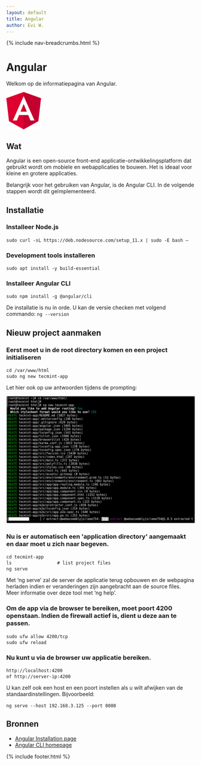 ```yaml
---
layout: default
title: Angular
author: Evi W.
---
```


{% include nav-breadcrumbs.html %}



# Angular

Welkom op de informatiepagina van Angular. 

![Angular logo](../../media/logo/angular.png)

## Wat

Angular is een open-source front-end applicatie-ontwikkelingsplatform dat gebruikt wordt om mobiele en webapplicaties te bouwen. Het is ideaal voor kleine en grotere applicaties. 

Belangrijk voor het gebruiken van Angular, is de Angular CLI. In de volgende stappen wordt dit geïmplementeerd.

## Installatie

### Installeer Node.js
```
sudo curl -sL https://deb.nodesource.com/setup_11.x | sudo -E bash –
```

### Development tools installeren
```
sudo apt install -y build-essential
```

### Installeer Angular CLI
```
sudo npm install -g @angular/cli
```

De installatie is nu in orde. U kan de versie checken met volgend commando: ```ng --version ```

## Nieuw project aanmaken

### Eerst moet u in de root directory komen en een project initialiseren
```
cd /var/www/html
sudo ng new tecmint-app
```

Let hier ook op uw antwoorden tijdens de prompting:

![Angular prompting](../../media/logo/angular_prompting.png)

### Nu is er automatisch een 'application directory' aangemaakt en daar moet u zich naar begeven.
```
cd tecmint-app
ls                 # list project files
ng serve
```
Met ‘ng serve’ zal de server de applicatie terug opbouwen en de webpagina herladen indien er veranderingen zijn aangebracht aan de source files.
Meer informatie over deze tool met ‘ng help’.

### Om de app via de browser te bereiken, moet poort 4200 openstaan. Indien de firewall actief is, dient u deze aan te passen.
```
sudo ufw allow 4200/tcp
sudo ufw reload
```

### Nu kunt u via de browser uw applicatie bereiken.
```
http://localhost:4200
of http://server-ip:4200
```
U kan zelf ook een host en een poort instellen als u wilt afwijken van de standaardinstellingen. Bijvoorbeeld:
```
ng serve --host 192.168.3.125 --port 8080
```

## Bronnen 

* [Angular Installation page](https://www.tecmint.com/install-angular-cli-on-linux/)
* [Angular CLI homepage](https://angular.io/cli)

{% include footer.html %}
